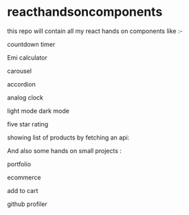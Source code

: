 # reacthandsoncomponents

this repo will contain all my react hands on components like :-

countdown timer

Emi calculator 

carousel

accordion

analog clock

light mode dark mode 

five star rating

showing list of products by fetching an api:




And also some hands on small projects :

portfolio

ecommerce

add to cart 

github profiler
